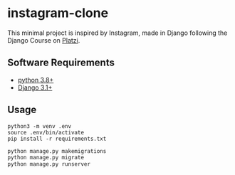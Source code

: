 # instagram-clone

This minimal project is inspired by Instagram, made in Django following the Django Course on [Platzi](https://platzi.com/cursos/django/).

## Software Requirements

- [python 3.8+](https://www.python.org/)
- [Django 3.1+](https://www.djangoproject.com/download/)


## Usage

```shell
python3 -m venv .env
source .env/bin/activate
pip install -r requirements.txt
```

```python
python manage.py makemigrations
python manage.py migrate
python manage.py runserver
```
